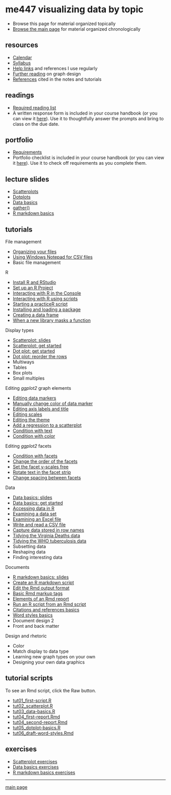 
me447 visualizing data by topic
===============================

-   Browse this page for material organized topically
-   [Browse the main page](README.md) for material organized chronologically

resources
---------

-   [Calendar](cm/admin-02_calendar.pdf)
-   [Syllabus](cm/admin-03_syllabus.md)
-   [Help links](cm/admin-04_getting-help.md) and references I use regularly
-   [Further reading](http://www.graphdoctor.com/archives/154) on graph design
-   [References](cm/admin-05_references.md) cited in the notes and tutorials

readings
--------

-   [Required reading list](cm/read-02_reading-list.md)
-   A written response form is included in your course handbook (or you can view it [here](cm/read-01_reading-response-form.pdf)). Use it to thoughtfully answer the prompts and bring to class on the due date.

portfolio
---------

-   [Requirements](cm/folio-01_portfolio-requirements.md)
-   Portfolio checklist is included in your course handbook (or you can view it [here](cm/folio-02_portfolio-checklist.pdf)). Use it to check off requirements as you complete them.

lecture slides
--------------

-   [Scatterplots](slides/Le03-scatterplot-slides.pdf)
-   [Dotplots](slides/Le07-dot-plot-slides.pdf)
-   [Data basics](slides/Le04-data-basics-slides.pdf)
-   [gather()](slides/Le08-illustrating-gather.pdf)
-   [R markdown basics](slides/Le06-markdown-basics-slides.pdf)

tutorials
---------

File management

-   [Organizing your files](cm/tut-01_organize-files.md)
-   [Using Windows Notepad for CSV files](cm/tut-04_notepad-for-csv.md)
-   Basic file management

R

-   [Install R and RStudio](https://github.com/DSR-RHIT/install-R-and-RStudio)
-   [Set up an R Project](https://github.com/DSR-RHIT/install-R-and-RStudio)
-   [Interacting with R in the Console](cm/tut-02_using-console.md)
-   [Interacting with R using scripts](cm/tut-03_using-scripts.md)
-   [Starting a practiceR script](cm/tut-0301_start-scatterplot.md)
-   [Installing and loading a package](cm/tut-0302_install-load-package.md)
-   [Creating a data frame](cm/tut-0303_create-data-frame.md)
-   [When a new library masks a function](cm/tut-0405_new-library-masks.md)

Display types

-   [Scatterplot: slides](slides/Le03-scatterplot-slides.pdf)
-   [Scatterplot: get started](cm/tut-0304_create-scatterplot.md)
-   [Dot plot: get started](cm/tut-0702_create-dot-plot.md)
-   [Dot plot: reorder the rows](cm/tut-0703_reorder-rows.md)
-   Multiways
-   Tables
-   Box plots
-   Small multiples

Editing *ggplot2* graph elements

-   [Editing data markers](cm/tut-0305_edit-data-markers.md)
-   [Manually change color of data marker](cm/tut-0706_manual-color.md)
-   [Editing axis labels and title](cm/tut-0306_edit-axis-labels-title.md)
-   [Editing scales](cm/tut-0307_edit-scales.md)
-   [Editing the theme](cm/tut-0308_edit-theme.md)
-   [Add a regression to a scatterplot](cm/tut-0406_add-regression.md)
-   [Condition with text](cm/tut-0704_condition-by-text.md)
-   [Condition with color](cm/tut-0705_condition-by-color.md)

Editing *ggplot2* facets

-   [Condition with facets](cm/tut-0707_condition-facets.md)
-   [Change the order of the facets](cm/tut-0708_order-facets.md)
-   [Set the facet y-scales free](cm/tut-0709_free-scales.md)
-   [Rotate text in the facet strip](cm/tut-0710_rotate-strip-text.md)
-   [Change spacing between facets](cm/tut-0711_change-panel-spacing.md)

Data

-   [Data basics: slides](slides/Le04-data-basics-slides.pdf)
-   [Data basics: get started](cm/tut-0401_data-basics.md)
-   [Accessing data in R](cm/tut-0407_access-data-in-R.md)
-   [Examining a data set](cm/tut-0404_examine-new-data.md)
-   [Examining an Excel file](cm/tut-0402_read-excel.md)
-   [Write and read a CSV file](cm/tut-0403_read-write-csv.md)
-   [Capture data stored in row names](cm/tut-0701_capture-row-name-data.md)
-   [Tidying the Virginia Deaths data](cm/tut-0801_tidying-data-01_VADeaths.md)
-   [Tidying the WHO tuberculosis data](cm/tut-0802_tidying-data-02_who-TB.md)
-   Subsetting data
-   Reshaping data
-   Finding interesting data

Documents

-   [R markdown basics: slides](slides/Le06-markdown-basics-slides.pdf)
-   [Create an R markdown script](cm/tut-0601_rmd-start-markdown.md)
-   [Edit the Rmd output format](cm/tut-0602_rmd-edit-output.md)
-   [Basic Rmd markup tags](cm/tut-0603_rmd-basic-tags.md)
-   [Elements of an Rmd report](cm/tut-0604_rmd-elements.md)
-   [Run an R script from an Rmd script](cm/tut-0605_rmd-run-r.md)
-   [Citations and references basics](cm/tut-1001_citations-references.md)
-   [Word styles basics](cm/tut-1002_word-styles.md)
-   Document design 2
-   Front and back matter

Design and rhetoric

-   Color
-   Match display to data type
-   Learning new graph types on your own
-   Designing your own data graphics

tutorial scripts
----------------

To see an Rmd script, click the Raw button.

-   [tut01\_first-script.R](practiceR/tut01_first-script.R)
-   [tut02\_scatterplot.R](practiceR/tut02_scatterplot.R)
-   [tut03\_data-basics.R](practiceR/tut03_data-basics.R)
-   [tut04\_first-report.Rmd](practiceR/tut04_first-report.Rmd)
-   [tut04\_second-report.Rmd](practiceR/tut04_second-report.Rmd)
-   [tut05\_dotplot-basics.R](practiceR/tut05_dotplot-basics.R)
-   [tut06\_draft-word-styles.Rmd](practiceR/tut06_draft-word-styles.Rmd)

exercises
---------

-   [Scatterplot exercises](cm/tut-0309_scatterplot-exercise.md)
-   [Data basics exercises](cm/tut-0408_data-basics-exercise.md)
-   [R markdown basics exercises](cm/tut-0607_rmd-exercise.md)

------------------------------------------------------------------------

[main page](README.md)
